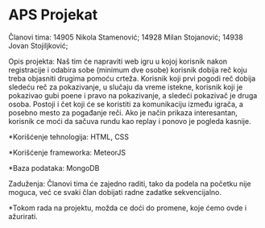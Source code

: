 # APS Projekat
Članovi tima:
14905 Nikola Stamenović;
14928 Milan Stojanović;
14938 Jovan Stojiljković;

Opis projekta: Naš tim će napraviti web igru u kojoj korisnik nakon registracije i odabira sobe (minimum dve osobe) korisnik dobija reč koju treba objasniti drugima pomoću crteža. Korisnik koji prvi pogodi reč dobija sledeću reč za pokazivanje, u slučaju da vreme istekne, korisnik koji je pokazivao gubi poene i pravo na pokazivanje, a sledeći pokazivač je druga osoba. Postoji i čet koji će se koristiti za komunikaciju između igrača, a posebno mesto za pogađanje reči. Ako je način prikaza interesantan, korisnik ce moći da sačuva rundu kao replay i ponovo je pogleda kasnije.
 
*Korišćenje tehnologija: HTML, CSS

*Korišćenje frameworka: MeteorJS

*Baza podataka: MongoDB

Zaduženja: Članovi tima će zajedno raditi, tako da podela na početku nije moguca, već ce svaki član dobijati radne zadatke sekvencijalno.



*Tokom rada na projektu, možda ce doći do promene, koje ćemo ovde i ažurirati.
